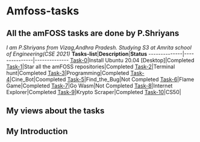 # Amfoss-tasks
## All the amFOSS tasks are done by P.Shriyans
*I am P.Shriyans from Vizag,Andhra Pradesh. Studying S3 at Amrita school of Engineering(CSE 2021)*
**Tasks-list**|**Description**|**Status**
--------------|---------------|--------------
[Task-0](https://github.com/shriyans3/amfoss-tasks/tree/master/task0)|Install Ubuntu 20.04 [Desktop]|Completed
[Task-1](https://github.com/shriyans3/amfoss-tasks/tree/master/task1)|Star all the amFOSS repositories|Completed
[Task-2](https://github.com/shriyans3/amfoss-tasks/tree/master/task2)|Terminal hunt|Completed
[Task-3](https://github.com/shriyans3/amfoss-tasks/tree/master/task3)|Programming|Completed
[Task-4](https://github.com/shriyans3/amfoss-tasks/tree/master/task4)|Cine_Bot|Coompleted
[Task-5]()|Find_the_Bug|Not Completed
[Task-6](https://github.com/shriyans3/amfoss-tasks/tree/master/task6)|Flame Game|Completed
[Task-7]()|Go Wasm|Not Completed
[Task-8](https://github.com/shriyans3/amfoss-tasks/tree/master/task8)|Internet Explorer|Completed
[Task-9](https://github.com/shriyans3/amfoss-tasks/tree/master/task9)|Krypto Scraper|Completed
[Task-10](https://github.com/shriyans3/amfoss-tasks/tree/master/task10)|CS50|
## My views about the tasks
## My Introduction
